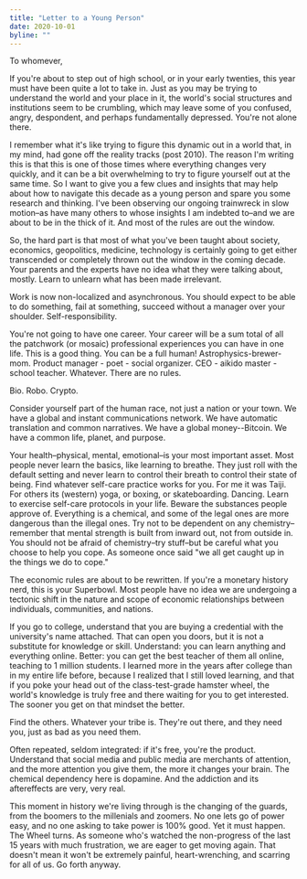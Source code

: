 ```yaml
---
title: "Letter to a Young Person"
date: 2020-10-01
byline: ""
---
```



To whomever,

If you're about to step out of high school, or in your early twenties, this year must have been quite a lot to take in. Just as you may be trying to understand the world and your place in it, the world's social structures and institutions seem to be crumbling, which may leave some of you confused, angry, despondent, and perhaps fundamentally depressed. You're not alone there.

I remember what it's like trying to figure this dynamic out in a world that, in my mind, had gone off the reality tracks (post 2010).  The reason I'm writing this is that this is one of those times where everything changes very quickly, and it can be a bit overwhelming to try to figure yourself out at the same time. So I want to give you a few clues and insights that may help about how to navigate this decade as a young person and spare you some research and thinking. I've been observing our ongoing trainwreck in slow motion–as have many others to whose insights I am indebted to–and we are about to be in the thick of it. And most of the rules are out the window.

So, the hard part is that most of what you've been taught about society, economics, geopolitics, medicine, technology is certainly going to get either transcended or completely thrown out the window in the coming decade. Your parents and the experts have no idea what they were talking about, mostly. Learn to unlearn what has been made irrelevant.

Work is now non-localized and asynchronous. You should expect to be able to do something, fail at something, succeed without a manager over your shoulder. Self-responsibility.

You're not going to have one career. Your career will be a sum total of all the patchwork (or mosaic) professional experiences you can have in one life. This is a good thing. You can be a full human! Astrophysics-brewer-mom. Product manager - poet - social organizer. CEO - aikido master - school teacher. Whatever. There are no rules.

Bio. Robo. Crypto.

Consider yourself part of the human race, not just a nation or your town. We have a global and instant communications network. We have automatic translation and common narratives. We have a global money--Bitcoin. We have a common life, planet, and purpose.

Your health–physical, mental, emotional–is your most important asset. Most people never learn the basics, like learning to breathe. They just roll with the default setting and never learn to control their breath to control their state of being. Find whatever self-care practice works for you. For me it was Taiji. For others its (western) yoga, or boxing, or skateboarding. Dancing. Learn to exercise self-care protocols in your life.
Beware the substances people approve of. Everything is a chemical, and some of the legal ones are more dangerous than the illegal ones. Try not to be dependent on any chemistry–remember that mental strength is built from inward out, not from outside in. You should not be afraid of chemistry–try stuff–but be careful what you choose to help you cope. As someone once said "we all get caught up in the things we do to cope."

The economic rules are about to be rewritten. If you're a monetary history nerd, this is your Superbowl. Most people have no idea we are undergoing a tectonic shift in the nature and scope of economic relationships between individuals, communities, and nations.

If you go to college, understand that you are buying a credential with the university's name attached. That can open you doors, but it is not a substitute for knowledge or skill. Understand: you can learn anything and everything online. Better: you can get the best teacher of them all online, teaching to 1 million students.
I learned more in the years after college than in my entire life before, because I realized that I still loved learning, and that if you poke your head out of the class-test-grade hamster wheel, the world's knowledge is truly free and there waiting for you to get interested. The sooner you get on that mindset the better.

Find the others. Whatever your tribe is. They're out there, and they need you, just as bad as you need them.

Often repeated, seldom integrated: if it's free, you're the product. Understand that social media and public media are merchants of attention, and the more attention you give them, the more it changes your brain. The chemical dependency here is dopamine. And the addiction and its aftereffects are very, very real.

This moment in history we're living through is the changing of the guards, from the boomers to the millenials and zoomers. No one lets go of power easy, and no one asking to take power is 100% good. Yet it must happen. The Wheel turns. As someone who's watched the non-progress of the last 15 years with much frustration, we are eager to get moving again. That doesn't mean it won't be extremely painful, heart-wrenching, and scarring for all of us. Go forth anyway.

